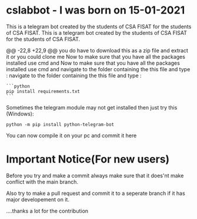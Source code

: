 # cslabbot - I was born on 15-01-2021


This is a telegram bot created by the students of CSA FISAT for the students of CSA FISAT.	This is a telegram bot created by the students of CSA FISAT for the students of CSA FISAT.


@@ -22,8 +22,9 @@ you do have to download this as a zip file and extract it or you could clone me
Now to make sure that you have all the packages installed use cmd and 	Now to make sure that you have all the packages installed use cmd and 
navigate to the folder containing the this file and type :	navigate to the folder containing the this file and type :


    ```python
    pip install requirements.txt
    ```    
Sometimes the telegram module may not get installed then just try this (Windows):

    python -m pip install python-telegram-bot
    
You can now compile it on your pc and commit it here



Important Notice(For new users)
================================

Before you try and make a commit always make sure that it does'nt make conflict with the main branch.

Also try to make a pull request and commit it to a seperate branch if it has major developement on it.

....thanks a lot for the contribution

